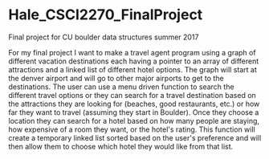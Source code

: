 # Hale_CSCI2270_FinalProject
Final project for CU boulder data structures summer 2017

For my final project I want to make a travel agent program using a graph of different vacation destinations each having a pointer to an array of different attractions and a linked list of different hotel options. The graph will start at the denver airport and will go to other major airports to get to the destinations.  The user can use a menu driven function to search the different travel options or they can search for a travel destination based on the attractions they are looking for (beaches, good restaurants, etc.) or how far they want to travel (assuming they start in Boulder).  Once they choose a location they can search for a hotel based on how many people are staying, how expensive of a room they want, or the hotel's rating.  This function will create a temporary linked list sorted based on the user's preference and will then allow them to choose which hotel they would like from that list.
